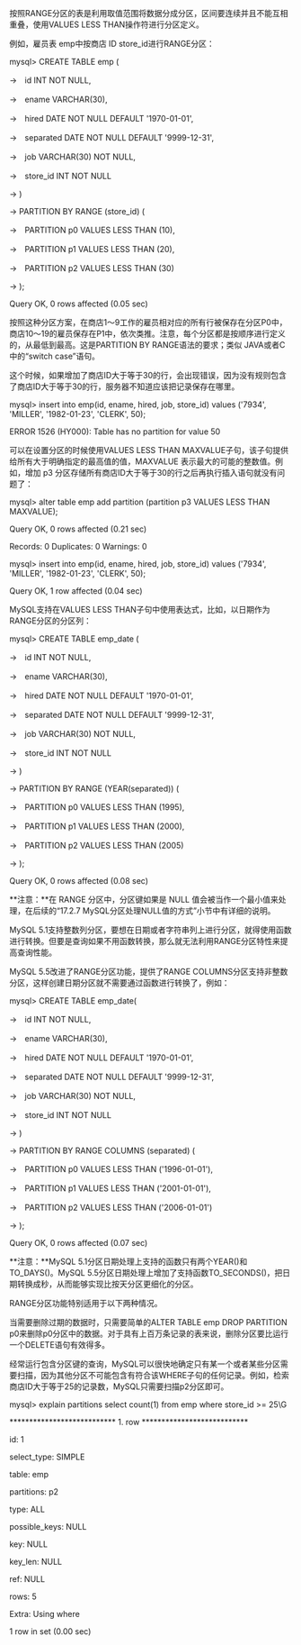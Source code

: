 

按照RANGE分区的表是利用取值范围将数据分成分区，区间要连续并且不能互相重叠，使用VALUES LESS THAN操作符进行分区定义。

例如，雇员表 emp中按商店 ID store_id进行RANGE分区：

mysql> CREATE TABLE emp (

->　id INT NOT NULL,

->　ename VARCHAR(30),

->　hired DATE NOT NULL DEFAULT '1970-01-01',

->　separated DATE NOT NULL DEFAULT '9999-12-31',

->　job VARCHAR(30) NOT NULL,

->　store_id INT NOT NULL

-> )

-> PARTITION BY RANGE (store_id) (

->　PARTITION p0 VALUES LESS THAN (10),

->　PARTITION p1 VALUES LESS THAN (20),

->　PARTITION p2 VALUES LESS THAN (30)

-> );

Query OK, 0 rows affected (0.05 sec)

按照这种分区方案，在商店1～9工作的雇员相对应的所有行被保存在分区P0中，商店10～19的雇员保存在P1中，依次类推。注意，每个分区都是按顺序进行定义的，从最低到最高。这是PARTITION BY RANGE语法的要求；类似 JAVA或者C中的“switch case”语句。

这个时候，如果增加了商店ID大于等于30的行，会出现错误，因为没有规则包含了商店ID大于等于30的行，服务器不知道应该把记录保存在哪里。

mysql> insert into emp(id, ename, hired, job, store_id) values ('7934', 'MILLER', '1982-01-23', 'CLERK', 50);

ERROR 1526 (HY000): Table has no partition for value 50

可以在设置分区的时候使用VALUES LESS THAN MAXVALUE子句，该子句提供给所有大于明确指定的最高值的值，MAXVALUE 表示最大的可能的整数值。例如，增加 p3 分区存储所有商店ID大于等于30的行之后再执行插入语句就没有问题了：

mysql> alter table emp add partition (partition p3 VALUES LESS THAN MAXVALUE);

Query OK, 0 rows affected (0.21 sec)

Records: 0 Duplicates: 0 Warnings: 0

mysql> insert into emp(id, ename, hired, job, store_id) values ('7934', 'MILLER', '1982-01-23', 'CLERK', 50);

Query OK, 1 row affected (0.04 sec)

MySQL支持在VALUES LESS THAN子句中使用表达式，比如，以日期作为RANGE分区的分区列：

mysql> CREATE TABLE emp_date (

->　id INT NOT NULL,

->　ename VARCHAR(30),

->　hired DATE NOT NULL DEFAULT '1970-01-01',

->　separated DATE NOT NULL DEFAULT '9999-12-31',

->　job VARCHAR(30) NOT NULL,

->　store_id INT NOT NULL

-> )

-> PARTITION BY RANGE (YEAR(separated)) (

->　PARTITION p0 VALUES LESS THAN (1995),

->　PARTITION p1 VALUES LESS THAN (2000),

->　PARTITION p2 VALUES LESS THAN (2005)

-> );

Query OK, 0 rows affected (0.08 sec)

**注意：**在 RANGE 分区中，分区键如果是 NULL 值会被当作一个最小值来处理，在后续的“17.2.7 MySQL分区处理NULL值的方式”小节中有详细的说明。

MySQL 5.1支持整数列分区，要想在日期或者字符串列上进行分区，就得使用函数进行转换。但要是查询如果不用函数转换，那么就无法利用RANGE分区特性来提高查询性能。

MySQL 5.5改进了RANGE分区功能，提供了RANGE COLUMNS分区支持非整数分区，这样创建日期分区就不需要通过函数进行转换了，例如：

mysql> CREATE TABLE emp_date(

->　id INT NOT NULL,

->　ename VARCHAR(30),

->　hired DATE NOT NULL DEFAULT '1970-01-01',

->　separated DATE NOT NULL DEFAULT '9999-12-31',

->　job VARCHAR(30) NOT NULL,

->　store_id INT NOT NULL

-> )

-> PARTITION BY RANGE COLUMNS (separated) (

->　PARTITION p0 VALUES LESS THAN ('1996-01-01'),

->　PARTITION p1 VALUES LESS THAN ('2001-01-01'),

->　PARTITION p2 VALUES LESS THAN ('2006-01-01')

-> );

Query OK, 0 rows affected (0.07 sec)

**注意：**MySQL 5.1分区日期处理上支持的函数只有两个YEAR()和TO_DAYS()。MySQL 5.5分区日期处理上增加了支持函数TO_SECONDS()，把日期转换成秒，从而能够实现比按天分区更细化的分区。

RANGE分区功能特别适用于以下两种情况。

当需要删除过期的数据时，只需要简单的ALTER TABLE emp DROP PARTITION p0来删除p0分区中的数据。对于具有上百万条记录的表来说，删除分区要比运行一个DELETE语句有效得多。

经常运行包含分区键的查询，MySQL可以很快地确定只有某一个或者某些分区需要扫描，因为其他分区不可能包含有符合该WHERE子句的任何记录。例如，检索商店ID大于等于25的记录数，MySQL只需要扫描p2分区即可。

mysql> explain partitions select count(1) from emp where store_id >= 25\G

*************************** 1. row ***************************

id: 1

select_type: SIMPLE

table: emp

partitions: p2

type: ALL

possible_keys: NULL

key: NULL

key_len: NULL

ref: NULL

rows: 5

Extra: Using where

1 row in set (0.00 sec)



